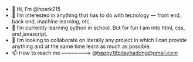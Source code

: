 - 👋 Hi, I’m @hpark215
- 👀 I’m interested in anything that has to do with tecnology — front end, back end, machine learning, etc. 
- 🌱 I’m currently learning python in school. But for fun I am into html, css, and javascript. 
- 💞️ I’m looking to collaborate on literally any project in which I can provide anything and at the same time learn as much as possible. 
- 📫 How to reach me ——————> @happy18bdayhadong@gmail.com

<!---
hpark215/hpark215 is a ✨ special ✨ repository because its `README.md` (this file) appears on your GitHub profile.
You can click the Preview link to take a look at your changes.
--->
